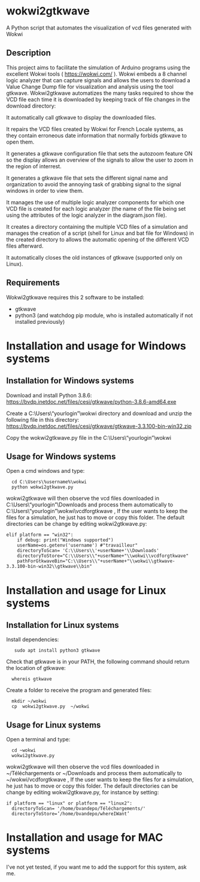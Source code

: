 # wokwi2gtkwave
A Python script that automates the visualization of vcd files generated with Wokwi 

## Description
This project aims to facilitate the simulation of Arduino programs using the excellent Wokwi tools ( https://wokwi.com/ ). Wokwi embeds a 8 channel logic analyzer that can capture signals and  allows the users to download a Value Change Dump file for visualization and analysis using the tool gtkwave. Wokwi2gtkwave automatizes the many tasks required to show the VCD file each time it is downloaded by keeping track of file changes in the download directory:


It automatically call gtkwave to display the downloaded files.

It repairs the VCD files created by Wokwi for French Locale systems, as they contain erroneous date information that normally forbids gtkwave to open them.

It generates a gtkwave configuration file that sets the autozoom feature ON so the display allows an overview of the signals to allow the user to zoom in the region of interrest.

It generates a gtkwave file that sets the different signal name and organization to avoid the annoying task of grabbing signal to the signal windows in order to view them.

It manages the use of multiple logic analyzer components for which one VCD file is created for each logic analyzer (the name of the file being set using the attributes of the logic analyzer in the diagram.json file).

It creates a directory containing the multiple VCD files of a simulation and manages the creation of a script (shell for Linux and bat file for Windows) in the created directory to allows the automatic opening of the different VCD files afterward.

It automatically closes the old instances of gtkwave (supported only on Linux).


## Requirements
Wokwi2gtkwave requires this 2 software to be installed:
  - gtkwave
  - python3 (and watchdog pip module, who is installed automatically if not installed previously)
 

# Installation and usage for Windows systems

## Installation for Windows systems

Download and install Python 3.8.6: https://bvdp.inetdoc.net/files/cesi/gtkwave/python-3.8.6-amd64.exe

Create a C:\Users\“yourlogin”\wokwi directory and download  and unzip the following file in this directory: 
https://bvdp.inetdoc.net/files/cesi/gtkwave/gtkwave-3.3.100-bin-win32.zip

Copy the wokwi2gtkwave.py file in the  C:\Users\“yourlogin”\wokwi 

## Usage for Windows systems
Open a cmd windows and type:
```
  cd C:\Users\%username%\wokwi
  python wokwi2gtkwave.py
```

wokwi2gtkwave will then observe the vcd files downloaded in C:\Users\“yourlogin”\Downloads and process them automatically to C:\Users\“yourlogin”\wokwi\vcdforgtkwave , If the user wants to keep the files for a simulation, he just has to move or copy this folder. The default directories can be change by editing wokwi2gtkwave.py:

```
elif platform == "win32":
    if debug: print("Windows supported")
    userName=os.getenv('username') #"travailleur"
    directoryToScan= 'C:\\Users\\'+userName+'\\Downloads'
    directoryToStore="C:\\Users\\"+userName+"\\wokwi\\vcdforgtkwave"
    pathForGtkwaveBin="C:\\Users\\"+userName+"\\wokwi\\gtkwave-3.3.100-bin-win32\\gtkwave\\bin"
```    

# Installation and usage for Linux systems

## Installation for Linux systems
Install dependencies:
```
   sudo apt install python3 gtkwave
```


Check that gtkwave is in your PATH, the following command should return the location of gtkwave:
```
  whereis gtkwave 
```


Create a folder to receive the program and generated files:
```
  mkdir ~/wokwi
  cp  wokwi2gtkwave.py  ~/wokwi
```

## Usage for Linux systems
Open a terminal and type:
```
  cd ~wokwi
  wokwi2gtkwave.py
```

wokwi2gtkwave will then observe the vcd files downloaded in ~/Téléchargements or ~/Downloads and process them automatically to ~/wokwi/vcdforgtkwave , If the user wants to keep the files for a simulation, he just has to move or copy this folder. The default directories can be change by editing wokwi2gtkwave.py, for instance by setting:
```
if platform == "linux" or platform == "linux2":
  directoryToScan= '/home/bvandepo/Téléchargements/'
  directoryToStore=’/home/bvandepo/whereIWant’
```


# Installation and usage for MAC systems

I've not yet tested, if you want me to add the support for this system, ask me.
